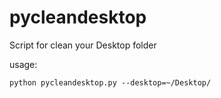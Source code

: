 pycleandesktop
==============

Script for clean your Desktop folder

usage:

	python pycleandesktop.py --desktop=~/Desktop/